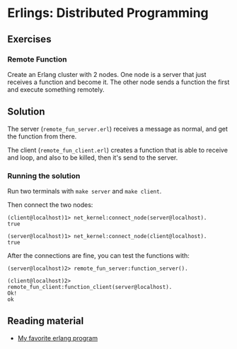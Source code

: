 # Erlings: Distributed Programming

## Exercises

### Remote Function
Create an Erlang cluster with 2 nodes. One node is a server that just receives a function and become it.
The other node sends a function the first and execute something remotely.

## Solution
The server (`remote_fun_server.erl`) receives a message as normal, and get the function from there. 

The client (`remote_fun_client.erl`) creates a function that is able to receive and loop, and also
to be killed, then it's send to the server.

### Running the solution

Run two terminals with ``make server`` and ``make client``.

Then connect the two nodes:
~~~
(client@localhost)1> net_kernel:connect_node(server@localhost).
true
~~~

~~~
(server@localhost)1> net_kernel:connect_node(client@localhost).
true
~~~

After the connections are fine, you can test the functions with:

~~~
(server@localhost)2> remote_fun_server:function_server().
~~~

~~~
(client@localhost)2> remote_fun_client:function_client(server@localhost).
Ok!
ok
~~~

## Reading material

- [My favorite erlang program](https://joearms.github.io/published/2013-11-21-My-favorite-erlang-program.html)
